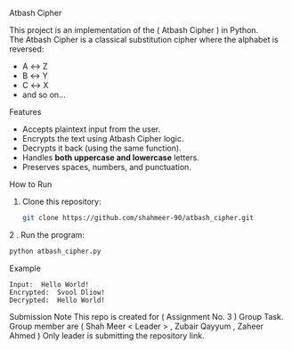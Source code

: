 Atbash Cipher

This project is an implementation of the ( Atbash Cipher ) in Python.  
The Atbash Cipher is a classical substitution cipher where the alphabet is reversed:
- A ↔ Z
- B ↔ Y
- C ↔ X
- and so on...

Features

- Accepts plaintext input from the user.
- Encrypts the text using Atbash Cipher logic.
- Decrypts it back (using the same function).
- Handles **both uppercase and lowercase** letters.
- Preserves spaces, numbers, and punctuation.

How to Run

1. Clone this repository:
   ```bash
   git clone https://github.com/shahmeer-90/atbash_cipher.git
   ```
2 . Run the program:
   ```bash
   python atbash_cipher.py
   ```

Example
```
Input:  Hello World!
Encrypted:  Svool Dliow!
Decrypted:  Hello World!
```

Submission Note
This repo is created for ( Assignment No. 3 ) Group Task.
Group member are ( Shah Meer < Leader > , Zubair Qayyum , Zaheer Ahmed )
Only leader is submitting the repository link.  

